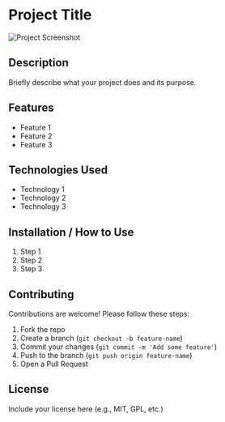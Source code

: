 # Project Title

![Project Screenshot](screenshot.png)

## Description

Briefly describe what your project does and its purpose.

## Features

- Feature 1  
- Feature 2  
- Feature 3  

## Technologies Used

- Technology 1  
- Technology 2  
- Technology 3  

## Installation / How to Use

1. Step 1  
2. Step 2  
3. Step 3  

## Contributing

Contributions are welcome! Please follow these steps:  
1. Fork the repo  
2. Create a branch (`git checkout -b feature-name`)  
3. Commit your changes (`git commit -m 'Add some feature'`)  
4. Push to the branch (`git push origin feature-name`)  
5. Open a Pull Request  

## License

Include your license here (e.g., MIT, GPL, etc.)


